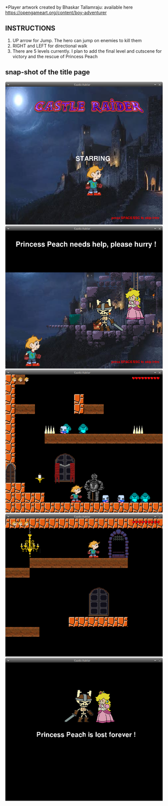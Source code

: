 *Player artwork created by Bhaskar Tallamraju: available here https://opengameart.org/content/boy-adventurer

## INSTRUCTIONS

1. UP arrow for Jump. The hero can jump on enemies to kill them
2. RIGHT and LEFT for directional walk
4. There are 5 levels currently. I plan to add the final level and cutscene for victory and the rescue of Princess Peach

## snap-shot of the title page

   ![TITLE](assets/screenshots/screenshot1.png)
   ![INTRO](assets/screenshots/screenshot2.png)
   ![GAME_SCENE1](assets/screenshots/screenshot3.png)
   ![GAME_SCENE2](assets/screenshots/screenshot4.png)
   ![GAME_SCENE3](assets/screenshots/screenshot5.png)
      


